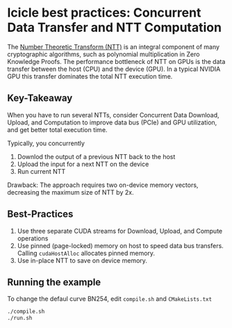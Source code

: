 # Icicle best practices: Concurrent Data Transfer and NTT Computation

The [Number Theoretic Transform (NTT)](https://dev.ingonyama.com/icicle/primitives/ntt) is an integral component of many cryptographic algorithms, such as polynomial multiplication in Zero Knowledge Proofs. The performance bottleneck of NTT on GPUs is the data transfer between the host (CPU) and the device (GPU). In a typical NVIDIA GPU this transfer dominates the total NTT execution time.

## Key-Takeaway

When you have to run several NTTs, consider Concurrent Data Download, Upload, and Computation to improve data bus (PCIe) and GPU utilization, and get better total execution time.

Typically, you concurrently

1. Downlod the output of a previous NTT back to the host
2. Upload the input for a next NTT on the device
3. Run current NTT

Drawback: The approach requires two on-device memory vectors, decreasing the maximum size of NTT by 2x.

## Best-Practices

1. Use three separate CUDA streams for Download, Upload, and Compute operations
2. Use pinned (page-locked) memory on host to speed data bus transfers. Calling `cudaHostAlloc` allocates pinned memory.
3. Use in-place NTT to save on device memory.

## Running the example

To change the defaul curve BN254, edit `compile.sh` and `CMakeLists.txt`

```sh
./compile.sh
./run.sh
```
